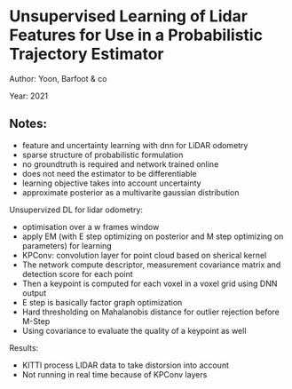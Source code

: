 # Unsupervised Learning of Lidar Features for Use in a Probabilistic Trajectory Estimator

Author: Yoon, Barfoot & co

Year: 2021

Notes:
---
* feature and uncertainty learning with dnn for LiDAR odometry
* sparse structure of probabilistic formulation
* no groundtruth is required and network trained online
* does not need the estimator to be differentiable
* learning objective takes into account uncertainty
* approximate posterior as a multivarite gaussian distribution

Unsupervized DL for lidar odometry:
* optimisation over a w frames window
* apply EM (with E step optimizing on posterior and M step optimizing on parameters) for learning
* KPConv: convolution layer for point cloud based on sherical kernel
* The network compute descriptor, measurement covariance matrix and detection score for each point 
* Then a keypoint is computed for each voxel in a voxel grid using DNN output
* E step is basically factor graph optimization
* Hard thresholding on Mahalanobis distance for outlier rejection before M-Step
* Using covariance to evaluate the quality of a keypoint as well

Results:
* KITTI process LIDAR data to take distorsion into account
* Not running in real time because of KPConv layers
